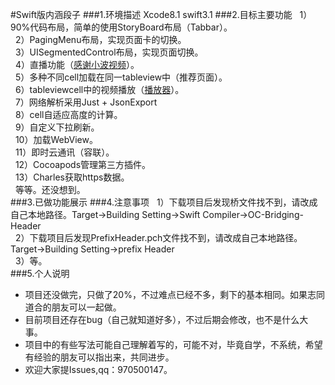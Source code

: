 #Swift版内涵段子
###1.环境描述
   Xcode8.1
   swift3.1
###2.目标主要功能
   1）90%代码布局，简单的使用StoryBoard布局（Tabbar）。</br>
   2）PagingMenu布局，实现页面卡的切换。</br>
   3）UISegmentedControl布局，实现页面切换。</br>
   4）直播功能（[感谢小波视频](http://www.xiaoboswift.com/)）。</br>
   5）多种不同cell加载在同一tableview中（推荐页面）。</br>
   6）tableviewcell中的视频播放（[播放器](https://github.com/wangxiaocan/PlayerTest-master)）。</br>
   7）网络解析采用Just + JsonExport</br>
   8）cell自适应高度的计算。</br>
   9）自定义下拉刷新。</br>
   10）加载WebView。</br>
   11）即时云通讯（容联）。</br>
   12）Cocoapods管理第三方插件。</br>
   13）Charles获取https数据。</br>
   等等。还没想到。</br>
###3.已做功能展示
###4.注意事项
    1）下载项目后发现桥文件找不到，请改成自己本地路径。Target->Building Setting->Swift Compiler->OC-Bridging-Header</br>
    2）下载项目后发现PrefixHeader.pch文件找不到，请改成自己本地路径。Target->Building Setting->prefix Header</br>
    3）等。</br>
###5.个人说明
* 项目还没做完，只做了20%，不过难点已经不多，剩下的基本相同。如果志同道合的朋友可以一起做。</br>
* 目前项目还存在bug（自己就知道好多），不过后期会修改，也不是什么大事。</br>
* 项目中的有些写法可能自己理解着写的，可能不对，毕竟自学，不系统，希望有经验的朋友可以指出来，共同进步。</br>
* 欢迎大家提Issues,qq：970500147。</br>

